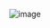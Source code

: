![image](https://github.com/JoaoEnrique13/PilhaPalindromoJava/assets/99426704/b487d3ad-76d4-4b06-b3bc-2f5989c9b3b6)
